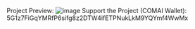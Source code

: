 Project Preview: 
![image](https://github.com/user-attachments/assets/42aeab35-e7c9-4f6d-b987-f4c1a3a21bc1)
Support the Project (COMAI Wallet): 5G1z7FiGqYMRfP6sifg8z2DTW4ifETPNukLkM9YQYmf4WwMx
